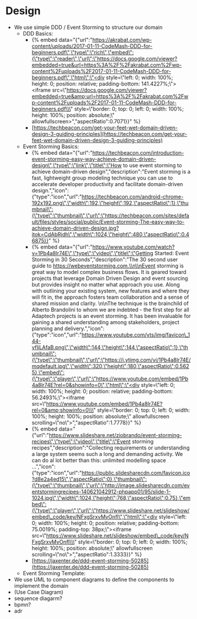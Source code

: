 # Design

* We use simple DDD / Event Storming to structure our domain
  * DDD Basics:
    * {% embed data="{\"url\":\"https://akrabat.com/wp-content/uploads/2017-01-11-CodeMash-DDD-for-beginners.pdf\",\"type\":\"rich\",\"embed\":{\"type\":\"reader\",\"url\":\"https://docs.google.com/viewer?embedded=true&url=https%3A%2F%2Fakrabat.com%2Fwp-content%2Fuploads%2F2017-01-11-CodeMash-DDD-for-beginners.pdf\",\"html\":\"<div style=\\\"left: 0; width: 100%; height: 0; position: relative; padding-bottom: 141.4227%;\\\"><iframe src=\\\"https://docs.google.com/viewer?embedded=true&amp;url=https%3A%2F%2Fakrabat.com%2Fwp-content%2Fuploads%2F2017-01-11-CodeMash-DDD-for-beginners.pdf\\\" style=\\\"border: 0; top: 0; left: 0; width: 100%; height: 100%; position: absolute;\\\" allowfullscreen></iframe></div>\",\"aspectRatio\":0.7071}}" %}
    * [https://techbeacon.com/get-your-feet-wet-domain-driven-design-3-guiding-principles](https://techbeacon.com/get-your-feet-wet-domain-driven-design-3-guiding-principles)
  * Event Storming Basics:
    * {% embed data="{\"url\":\"https://techbeacon.com/introduction-event-storming-easy-way-achieve-domain-driven-design\",\"type\":\"link\",\"title\":\"How to use event storming to achieve domain-driven design\",\"description\":\"Event storming is a fast, lightweight group modeling technique you can use to accelerate developer productivity and facilitate domain-driven design.\",\"icon\":{\"type\":\"icon\",\"url\":\"https://techbeacon.com/android-chrome-192x192.png\",\"width\":192,\"height\":192,\"aspectRatio\":1},\"thumbnail\":{\"type\":\"thumbnail\",\"url\":\"https://techbeacon.com/sites/default/files/styles/social/public/Event-storming-The-easy-way-to-achieve-domain-driven-design.jpg?itok=CdAbRjdh\",\"width\":1024,\"height\":480,\"aspectRatio\":0.46875}}" %}
    * {% embed data="{\"url\":\"https://www.youtube.com/watch?v=1Pb4a8lr74E\",\"type\":\"video\",\"title\":\"Getting Started: Event Storming in 30 Seconds\",\"description\":\"The 30 second user guide to https://webeventstorming.com.\\n\\nEvent storming is great way to model complex business flows. It is geared toward projects that leverage Domain Driven Design and event sourcing but provides insight no matter what approach you use. Along with outlining your existing system, new features and where they will fit in, the approach fosters team collaboration and a sense of shared mission and clarity. \\n\\nThe technique is the brainchild of Alberto Brandolini to whom we are indebted - the first step for all Adaptech projects is an event storming. It has been invaluable for gaining a shared understanding among stakeholders, project planning and delivery.\",\"icon\":{\"type\":\"icon\",\"url\":\"https://www.youtube.com/yts/img/favicon\_144-vfliLAfaB.png\",\"width\":144,\"height\":144,\"aspectRatio\":1},\"thumbnail\":{\"type\":\"thumbnail\",\"url\":\"https://i.ytimg.com/vi/1Pb4a8lr74E/mqdefault.jpg\",\"width\":320,\"height\":180,\"aspectRatio\":0.5625},\"embed\":{\"type\":\"player\",\"url\":\"https://www.youtube.com/embed/1Pb4a8lr74E?rel=0&showinfo=0\",\"html\":\"<div style=\\\"left: 0; width: 100%; height: 0; position: relative; padding-bottom: 56.2493%;\\\"><iframe src=\\\"https://www.youtube.com/embed/1Pb4a8lr74E?rel=0&amp;showinfo=0\\\" style=\\\"border: 0; top: 0; left: 0; width: 100%; height: 100%; position: absolute;\\\" allowfullscreen scrolling=\\\"no\\\"></iframe></div>\",\"aspectRatio\":1.7778}}" %}
    * {% embed data="{\"url\":\"https://www.slideshare.net/ziobrando/event-storming-recipes\",\"type\":\"video\",\"title\":\"Event storming recipes\",\"description\":\"Collecting requirements or understanding a large system seems such a long and demanding activity. We can do al lot better than this: unlimited modelling space …\",\"icon\":{\"type\":\"icon\",\"url\":\"https://public.slidesharecdn.com/favicon.ico?d8e2a4ed15\",\"aspectRatio\":0},\"thumbnail\":{\"type\":\"thumbnail\",\"url\":\"http://image.slidesharecdn.com/eventstormingrecipes-140621042912-phpapp01/95/slide-1-1024.jpg\",\"width\":1024,\"height\":768,\"aspectRatio\":0.75},\"embed\":{\"type\":\"player\",\"url\":\"https://www.slideshare.net/slideshow/embed\_code/key/NFxgSrxvMvOnfI\",\"html\":\"<div style=\\\"left: 0; width: 100%; height: 0; position: relative; padding-bottom: 75.0019%; padding-top: 38px;\\\"><iframe src=\\\"https://www.slideshare.net/slideshow/embed\_code/key/NFxgSrxvMvOnfI\\\" style=\\\"border: 0; top: 0; left: 0; width: 100%; height: 100%; position: absolute;\\\" allowfullscreen scrolling=\\\"no\\\"></iframe></div>\",\"aspectRatio\":1.3333}}" %}
    * [https://jaxenter.de/ddd-event-storming-50285](https://jaxenter.de/ddd-event-storming-50285)
  * Event Storming Template:
* We use UML to component diagrams to define the components to implement the domain
* \(Use Case Diagram\)
* sequence diagarm?
* bpmn?
* adr

